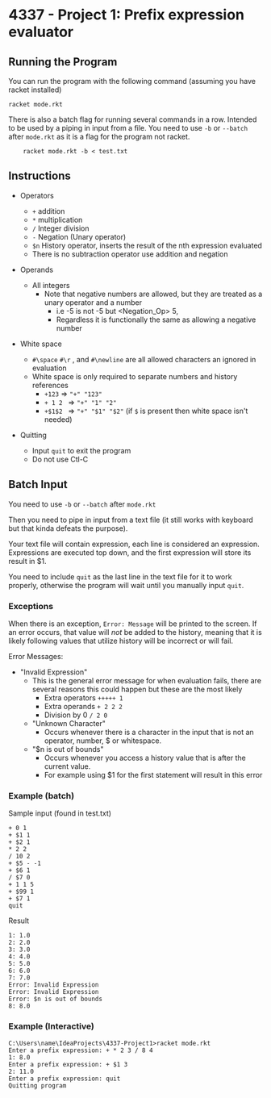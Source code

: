 # 4337 - Project 1: Prefix expression evaluator 

## Running the Program 

You can run the program with the following command (assuming you have racket installed)

```
racket mode.rkt
```

There is also a batch flag for running several commands in a row. Intended to be used by a piping in input from a file.
You need to use `-b` or `--batch` after `mode.rkt` as it is a flag for the program not racket.

```
    racket mode.rkt -b < test.txt
```

## Instructions 

- Operators
  - `+` addition
  - `*` multiplication 
  - `/` Integer division
  - `-` Negation (Unary operator)
  - `$n` History operator, inserts the result of the nth expression evaluated
  - There is no subtraction operator use addition and negation
- Operands 
  - All integers
    - Note that negative numbers are allowed, but they are treated as a unary operator and a number 
      - i.e -5 is not -5 but <Negation_Op> 5, 
      - Regardless it is functionally the same as allowing a negative number
- White space 
  - `#\space` `#\r` , and `#\newline` are all allowed characters an ignored in evaluation 
  - White space is only required to separate numbers and history references
    - `+123` => `"+" "123"`
    - `+ 1 2 ` => `"+" "1" "2"`
    - `+$1$2 ` => `"+" "$1" "$2"` (if `$` is present then white space isn't needed)

- Quitting 
  - Input `quit` to exit the program
  - Do not use Ctl-C 

## Batch Input 

You need to use `-b` or `--batch` after `mode.rkt`

Then you need to pipe in input from a text file (it still works with keyboard but that kinda defeats the purpose).

Your text file will contain expression, each line is considered an expression. Expressions are executed top down, and 
the first expression will store its result in $1. 

You need to include `quit` as the last line in the text file for it to work properly, otherwise the program will wait 
until you manually input `quit`.

### Exceptions 

When there is an exception, `Error: Message` will be printed to the screen. If an error occurs, that value will *not* be 
added to the history, meaning that it is likely following values that utilize history will be incorrect or will fail. 

Error Messages: 
 - "Invalid Expression"
   - This is the general error message for when evaluation fails, there are several reasons this could happen but these 
     are the most likely 
     - Extra operators `+++++ 1`
     - Extra operands `+ 2 2 2`
     - Division by 0 `/ 2 0`
   - "Unknown Character"
     - Occurs whenever there is a character in the input that is not an operator, number, $ or whitespace. 
   - "$n is out of bounds"
     - Occurs whenever you access a history value that is after the current value.
     - For example using $1 for the first statement will result in this error

### Example (batch)

Sample input (found in test.txt)

```
+ 0 1
+ $1 1
+ $2 1
* 2 2
/ 10 2
+ $5 - -1
+ $6 1
/ $7 0
+ 1 1 5
+ $99 1
+ $7 1
quit
```

Result 

``` 
1: 1.0
2: 2.0
3: 3.0
4: 4.0
5: 5.0
6: 6.0
7: 7.0
Error: Invalid Expression
Error: Invalid Expression
Error: $n is out of bounds
8: 8.0
```

### Example (Interactive)

```
C:\Users\name\IdeaProjects\4337-Project1>racket mode.rkt
Enter a prefix expression: + * 2 3 / 8 4
1: 8.0
Enter a prefix expression: + $1 3
2: 11.0
Enter a prefix expression: quit
Quitting program
```
    
